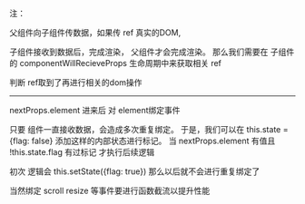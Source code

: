 注：

父组件向子组件传数据，如果传 ref 真实的DOM,

子组件接收到数据后，完成渲染， 父组件才会完成渲染。
那么我们需要在 子组件的 componentWillRecieveProps 生命周期中来获取相关 ref 

判断 ref取到了再进行相关的dom操作

---

nextProps.element 进来后 对 element绑定事件

只要 组件一直接收数据，会造成多次重复绑定。
于是，我们可以在 this.state = {flag: false}
添加这样的内部状态进行标记。 当 nextProps.element 有值且 !this.state.flag 有过标记 才执行后续逻辑

初次 逻辑会 this.setState({flag: true}) 那么以后就不会进行重复绑定了

当然绑定 scroll resize 等事件要进行函数截流以提升性能